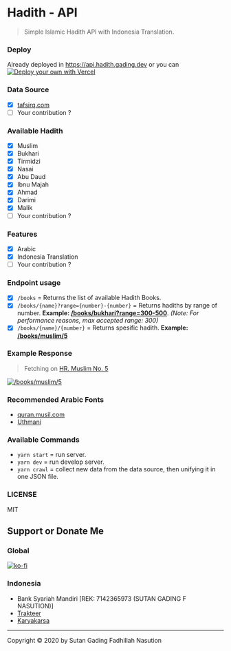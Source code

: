 # Hadith - API

> Simple Islamic Hadith API with Indonesia Translation.

### Deploy
Already deployed in https://api.hadith.gading.dev
or you can [![Deploy your own with Vercel](https://vercel.com/button)](https://vercel.com/new/git/external?repository-url=https%3A%2F%2Fgithub.com%2Fsutanlab%2Fquran-api)


### Data Source
- [x] [tafsirq.com](https://tafsirq.com/hadits)
- [ ] Your contribution ?

### Available Hadith
- [x] Muslim
- [x] Bukhari
- [x] Tirmidzi
- [x] Nasai
- [x] Abu Daud
- [x] Ibnu Majah
- [x] Ahmad
- [x] Darimi
- [x] Malik
- [ ] Your contribution ?

### Features
- [x] Arabic 
- [x] Indonesia Translation
- [ ] Your contribution ?

### Endpoint usage
- [x] `/books` = Returns the list of available Hadith Books.
- [x] `/books/{name}?range={number}-{number}` = Returns hadiths by range of number. **Example: [/books/bukhari?range=300-500](https://api.hadith.gading.dev/books/bukhari?range=300-500)**. *(Note: For performance reasons, max accepted range: 300)*
- [x] `/books/{name}/{number}` = Returns spesific hadith. **Example: [/books/muslim/5](https://api.hadith.gading.dev/books/muslim/5)**

### Example Response
> Fetching on [HR. Muslim No. 5](https://api.hadith.gading.dev/books/muslim/5)

[![`/books/muslim/5`](https://raw.githubusercontent.com/gadingnst/hadith-api/master/screenshots/example-result.png)](https://raw.githubusercontent.com/gadingnst/hadith-api/master/screenshots/example-result.png)

### Recommended Arabic Fonts 
- [quran.musil.com](http://quran.mursil.com/Web-Print-Publishing-Quran-Text-Graphics-Fonts-and-Downloads/fonts-optimized-for-quran)
- [Uthmani](https://groups.google.com/forum/#!topic/colteachers/Y6iKganK0tQ)

### Available Commands
- `yarn start` = run server.
- `yarn dev` = run develop server.
- `yarn crawl` = collect new data from the data source, then unifying it in one JSON file.

### LICENSE
MIT

## Support or Donate Me

### Global
[![ko-fi](https://www.ko-fi.com/img/githubbutton_sm.svg)](https://ko-fi.com/B0B71P7PB)

### Indonesia
- Bank Syariah Mandiri [REK: 7142365973 (SUTAN GADING F NASUTION)]
- [Trakteer](https://trakteer.id/gadingnst)
- [Karyakarsa](https://karyakarsa.com/gadingnst)

---
Copyright © 2020 by Sutan Gading Fadhillah Nasution

